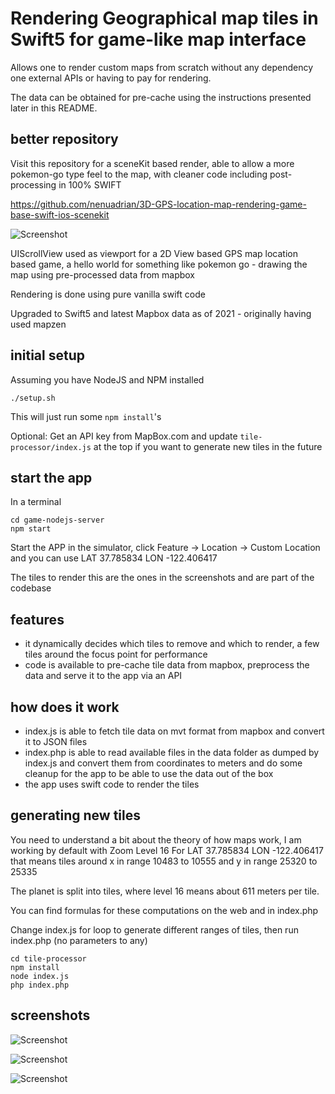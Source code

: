 # Rendering Geographical map tiles in Swift5 for game-like map interface 

Allows one to render custom maps from scratch without any dependency one external APIs or having to pay for rendering.

The data can be obtained for pre-cache using the instructions presented later in this README.

## better repository

Visit this repository for a sceneKit based render,  able to allow a more pokemon-go type feel to the map, with cleaner code including post-processing in 100% SWIFT

https://github.com/nenuadrian/3D-GPS-location-map-rendering-game-base-swift-ios-scenekit

![Screenshot](screens/map.png)

UIScrollView used as viewport for a 2D View based GPS map location based game, a hello world for something like pokemon go - drawing the map using pre-processed data from mapbox

Rendering is done using pure vanilla swift code

Upgraded to Swift5 and latest Mapbox data as of 2021 - originally having used mapzen

## initial setup

Assuming you have NodeJS and NPM installed

```
./setup.sh
```

This will just run some `npm install`'s

Optional: Get an API key from MapBox.com and update `tile-processor/index.js` at the top if you want to generate new tiles in the future

## start the app

In a terminal

```
cd game-nodejs-server
npm start
```

Start the APP in the simulator, click Feature -> Location -> Custom Location and you can use LAT 37.785834 LON -122.406417

The tiles to render this are the ones in the screenshots and are part of the codebase

## features

* it dynamically decides which tiles to remove and which to render, a few tiles around the focus point for performance
* code is available to pre-cache tile data from mapbox, preprocess the data and serve it to the app via an API



## how does it work

 * index.js is able to fetch tile data on mvt format from mapbox and convert it to JSON files
 * index.php is able to read available files in the data folder as dumped by index.js and convert them from coordinates to meters and do some cleanup for the app to be able to use the data out of the box
 * the app uses swift code to render the tiles


## generating new tiles

You need to understand a bit about the theory of how maps work, I am working by default with Zoom Level 16 
For LAT 37.785834 LON -122.406417 that means tiles around x in range 10483 to 10555 and y in range 25320 to 25335

The planet is split into tiles, where level 16 means about 611 meters per tile.

You can find formulas for these computations on the web and in index.php

Change index.js for loop to generate different ranges of tiles, then run index.php (no parameters to any)

```
cd tile-processor
npm install
node index.js
php index.php
```


## screenshots

![Screenshot](screens/map.png)

![Screenshot](screens/loc.png)

![Screenshot](screens/map2.png)

